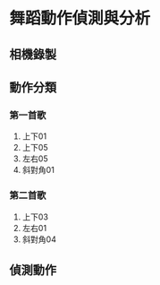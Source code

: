 # 舞蹈動作偵測與分析

## 相機錄製

## 動作分類
### 第一首歌
1. 上下01
2. 上下05
3. 左右05
4. 斜對角01
### 第二首歌
1. 上下03
2. 左右01
3. 斜對角04


## 偵測動作
